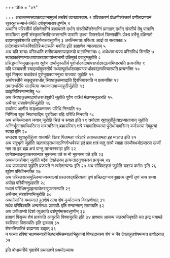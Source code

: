 +++
title = "०१"

+++
अथातस्सप्तपाकयज्ञानामुक्तं तच्छैषं व्याख्यास्यामः १
पवित्रकरणं प्रोक्षणीसंस्कारं प्रणीताप्रणयनं स्रुक्स्रुवसम्मार्जनमिति दर्शपूर्णमासवत्तूष्णीम् २   
अथाग्निं परिस्तीर्य दक्षिणेनाग्निं ब्रह्मायतने दर्भान् संस्तीर्योत्तरेणाग्निं प्रागग्रान् दर्भान् संस्तीर्य तेषु पात्राणि सादयित्वा तूष्णीं संस्कृताभिरद्भिरुत्तानानि पात्राणि कृत्वा विस्रस्येध्मं त्रिस्सर्वाभिः प्रोक्ष्य दर्भेसु दक्षिणतो ब्राह्मणमुपवेशयति दर्शपूर्णमासवत्तूष्णीम् ३
अरत्निमात्राः परिधयः आर्द्रा वा सत्वक्काः ४
प्रादेशमात्राण्येकविंशतिरिध्मदारूणि भवन्ति इति ब्राह्मणेन व्याख्यातम् ५   
अथ यदि शम्याः परिदधाति शमीमय्यश्शम्याकृतयो वाऽरत्निमात्राः ६
अथेध्ममभ्यज्य परिसमिधं शिनष्टि ७
स्वाहाकारेणाभ्याधायाघारावाघार्याज्यभागौ प्रतिमुखं प्रबाहुग्जुहोति ८   
प्रसिद्धमाग्निमुखात्कृत्वा स्रुवेण दर्व्यामुपस्तीर्य पूर्वार्धादवदायापरार्धादवद्यत्यभिघारयति प्रत्यनक्ति ९   
यदि पञ्चावत्ती स्याद्दर्व्यामुपस्तीर्य मध्यात्पूर्वार्धादवदायापरार्धादवद्यत्यभिघारयति प्रत्यनक्ति १०   
स्रुवं निमृज्य यथादेवतं पुरोनुवाक्यामनूच्य याज्यया जुहोति ११   
अथोपस्तीर्य सकृदुत्तरार्धात् स्विष्टकृतमवद्यति द्विरभिघारयति न प्रत्यनक्ति १२   
तमन्तःपरिधि सादयित्वा यथाम्नातमाज्याहुतीर्जुहोति १३   
व्याहृतिभिरनाम्नातेषु १४   
अथ स्विष्टकृतमादायोत्तरार्धपूर्वार्धे जुहोति पूर्वेण वात्रैतं मेक्षणमनुप्रहरति १५   
अथैनत् संस्रावेणाभिजुहोति १६   
दर्व्यामप आनीय सङ्क्षाळनमन्तः परिधि निनयति १७   
निर्णिज्य स्रुचं निष्टप्याद्भिः पूरयित्वा बहिः परिधि निनयति १८   
अथ समिधमाधाय जयान् जुहोति चित्तं च स्वाहा इति १९
त्रयोदश स्रुवाहुतीर्हुत्वाऽभ्यातानान् जुहोति अग्निर्भूतानामधिपतिस्स मावत्वस्मिन् ब्रह्मन्नस्मिन् क्षत्रे स्यामाशिष्यस्यां पुरोधायामस्मिन् कर्मन्नस्यां देवहूत्यां स्वाहा इति २०   
सप्तदश स्रुवाहुतीर्हुत्वा वाचयति पितरः पितामहाः परेऽवरे ततास्ततामहा इह माऽवत इति २१   
अथ राष्ट्रभृतो जुहोति ऋताषाडृतधामाऽग्निर्गन्धर्वस्स इदं ब्रह्म क्षत्रं पातु तस्मै स्वाहा तस्यौषधयोऽप्सरस ऊर्जो नाम ता इदं ब्रह्म क्षत्रं पान्तु ताभ्यस्स्वाहा इति २२   
एवमेवान्तादनुवाकस्यान्यत्र भुवनस्य पते स नो भुवनस्य पते इति २३   
अथामात्यहोमान् जुहोति यद्देवा देवहेडनम् इत्यन्तादनुवाकस्य प्रत्यृचम् २४   
अथ प्राजापत्यां जुहोति प्रजापते न त्वदेतान्यन्यः इति २५
अथ सौविष्टकृतं जुहोति यदस्य कर्मणः इति २६   
स्रुवेण परिधीननक्ति २७   
अथ परिस्तरात्समुल्लिप्याज्यस्थाल्यां प्रस्तरवद्बर्हिरक्त्वा तृणं प्रच्छिद्याग्नावनुप्रहृत्य तूष्णीं तृणं चाथ शम्या अपोह्य परिवीननुप्रहरति २८   
मध्यमं परिधिमनुप्रहृत्याथेतरावुपसमस्यति २९   
अथैनान् संस्रावेणाभिजुहोति ३०   
अथाग्रेणाग्निं यथाम्नातं हुतशेषं दत्वा शेषं कुर्यादन्यत्र विवाहशेषात् ३१   
तथैव परिषिञ्चति अन्वमंस्थाः प्रासावीः इति मन्त्रान्तान् सन्नमयति ३२   
अथ प्रणीताभ्यो दिशो व्युन्नयति दर्शपूर्णमासवत्तूष्णीम् ३३   
ब्राह्मणं विसृज्य शेषं प्राश्नाति आयुरसि विश्वायुरसि इति ३४
प्राश्याप आचम्य जठरमभिमृशति यत इन्द्र भयामहे स्वस्तिदा विशस्पतिः इति द्वाभ्याम् ३५   
शेषमभिघारितं ब्राह्मणाय दद्यात् ३६   
न पत्न्या हविषां भक्षणमन्यत्रोच्छिष्टमभिसम्पाताभिहुतानां पिण्डदानस्य शेषं च नैव देवताहुतशेषमन्यत्र ब्रह्मौदनात् ३७   

इति बोधायनीये गृह्यशेषे प्रथमप्रश्ने प्रथमोऽध्यायः
